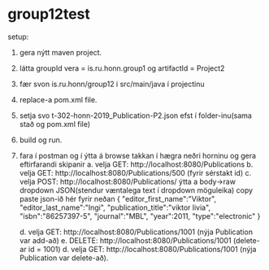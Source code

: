 # group12test

setup:
  1. gera nýtt maven project.
  2. látta groupId vera = is.ru.honn.group1 og artifactId = Project2
  3. fær svon is.ru.honn/group12 i src/main/java í projectinu
  4. replace-a pom.xml file.
  5. setja svo t-302-honn-2019_Publication-P2.json efst í folder-inu(sama stað og pom.xml file)
  6. build og run.
  7. fara í postman og í ýtta á browse takkan í hægra neðri horninu og gera eftirfarandi skipanir
      a. velja GET: http://localhost:8080/Publications
      b. velja GET: http://localhost:8080/Publications/500 (fyrir sérstakt id)
      c. velja POST: http://localhost:8080/Publications/ ýtta a body->raw dropdown JSON(stendur væntalega text í dropdown möguleika)
          copy paste json-ið hér fyrir neðan
        {
            "editor_first_name":"Viktor",
            "editor_last_name":"Ingi",
            "publication_title":"viktor livia",
            "isbn":"86257397-5",
            "journal":"MBL",
            "year":2011,
            "type":"electronic"
        }
    
      d. velja GET: http://localhost:8080/Publications/1001 (nýja Publication var add-að)
      e. DELETE: http://localhost:8080/Publications/1001 (delete-ar id = 1001)
      d. velja GET: http://localhost:8080/Publications/1001 (nýja Publication var delete-að).
